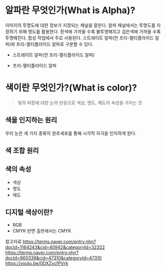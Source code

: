 # 알파란 무엇인가(What is Alpha)?
이미지의 투명도에 대한 정보가 지정되는 채널을 말한다. 알파 채널에서는 투명도를 지정하기 위해 명도를 활용한다. 흰색에 가까울 수록 불투명해지고 검은색에 가까울 수록 투명해진다. 합성 작업에서 주로 사용된다. 스트레이트 알파(언 프리-멀티플라이드 알파)와 프리-멀티플라이드 알파로 구분할 수 있다. 

* 스트레이트 알파(언 프리-멀티플라이드 알파)

* 프리-멀티플라이드 알파


# 색이란 무엇인가?(What is color)?

>빛의 파장에 대한 눈의 반응으로 색상, 명도, 채도의 속성을 가지는 것


## 색을 인지하는 원리 
우리 눈은 세 가지 종류의 원추세포를 통해 시각적 자극을 인지하게 된다. 
## 색 조합 원리 

## 색의 속성
* 색상
* 명도
* 채도 

## 디지털 색상이란?
 
* RGB 
* CMYK
반면 출판에서는 CMYK 

참고자료
https://terms.naver.com/entry.nhn?docId=1164243&cid=40942&categoryId=32322
https://terms.naver.com/entry.nhn?docId=960339&cid=47310&categoryId=47310
https://youtu.be/0DXZvcfPVrk
